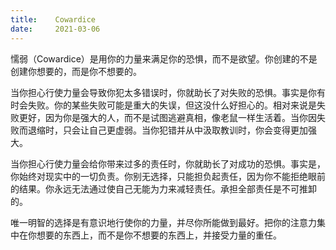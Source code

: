 ```yaml
---
title:    Cowardice
date:     2021-03-06
---
```


懦弱（Cowardice）是用你的力量来满足你的恐惧，而不是欲望。你创建的不是创建你想要的，而是你不想要的。

当你担心行使力量会导致你犯太多错误时，你就助长了对失败的恐惧。事实是你有时会失败。你的某些失败可能是重大的失误，但这没什么好担心的。相对来说是失败更好，因为你是强大的人，而不是试图逃避真相，像老鼠一样生活着。当你因失败而退缩时，只会让自己更虚弱。当你犯错并从中汲取教训时，你会变得更加强大。

当你担心行使力量会给你带来过多的责任时，你就助长了对成功的恐惧。事实是，你始终对现实中的一切负责。你别无选择，只能担负起责任，因为你不能拒绝眼前的结果。你永远无法通过使自己无能为力来减轻责任。承担全部责任是不可推卸的。

唯一明智的选择是有意识地行使你的力量，并尽你所能做到最好。把你的注意力集中在你想要的东西上，而不是你不想要的东西上，并接受力量的重任。

